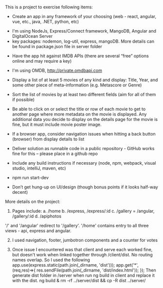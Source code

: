 This is a project to exercise following items:

- Create an app in any framework of your choosing (web - react, angular, vue, etc., java, .NET, python, etc)
* I'm using NodeJs, Express/Connect framework, MangoDB, Angular and DigitalOcean Server 
* key packages: nodemon, log-util, express, mangoDB. More details can be found in package.json file in server folder
 
- Have the app hit against IMDB APIs (there are several “free” options online and may require a key)
* I'm using OMDB, http://private.omdbapi.com
 
- Display a list of at least 5 movies of any kind and display: Title, Year, and some other piece of meta-information (e.g. Metascore or Genre)
 
- Sort the list of movies by at least two different fields (aim for all of them if possible)
 
- Be able to click on or select the title or row of each movie to get to another page where more metadata on the movie is displayed. Any additional data you decide to display on the details page for the movie is fine, but it must include movie poster image.
 
- If a browser app, consider navigation issues when hitting a back button (browser) from display details to list
 
- Deliver solution as runnable code in a public repository - GitHub works fine for this – please place in a github repo
 
- Include any build instructions if necessary (node, npm, webpack, visual studio, intelliJ, maven, etc)
* npm run start-dev
 
- Don’t get hung-up on UI/design (though bonus points if it looks half-way decent)
 

More details on the project:
 1. Pages include:
	a. /home
	b. /express, /express/:id
	c. /gallery = /angular, /gallery/:id
	d. /apiphotos
	
'/' and '/angular' redirect to '/gallery'. '/home' contains entry to all three views - api, express and angular.

2. I used navigation, footer, jumbotron components and a counter for votes

3. Once issue I encountered was that client and serve each worked fine, but doesn't work when linked together through /client/dist. No routing names overlap. So I used the following
	app.use(express.static(path.join(_dirname, 'dist')));
	app.get('*', (req,res)=>{
		res.sendFile(path.join(_dirname, 'dist/index.html'));
	});
Then generate dist folder in /server when run ng build in client and replace it with the dist.
	ng build & rm -rf ../server/dist && cp -R dist ../server/
